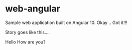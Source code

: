 # web-angular
Sample web application built on Angular 10. Okay .. Got it!!!

Story goes like this....

Hello How are you?
